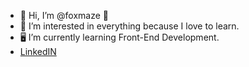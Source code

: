 - 🦊 Hi, I’m @foxmaze 🦊
- 📖 I’m interested in everything because I love to learn.
- 🖥 I’m currently learning Front-End Development.
- [LinkedIN](https://www.linkedin.com/in/msmaze)




<!---
foxmaze/foxmaze is a ✨ special ✨ repository because its `README.md` (this file) appears on your GitHub profile.
You can click the Preview link to take a look at your changes.
--->
